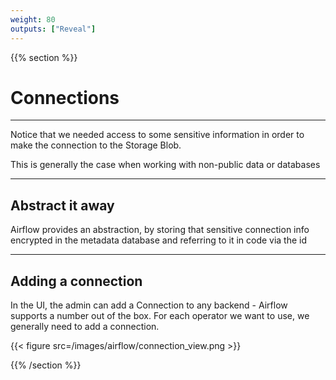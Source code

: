 ```yaml
---
weight: 80
outputs: ["Reveal"]
---
```


{{% section %}}

# Connections

---

Notice that we needed access to some sensitive information in order to make the connection to the Storage Blob. 

This is generally the case when working with non-public data or databases

---

## Abstract it away

Airflow provides an abstraction, by storing that sensitive connection info encrypted in the metadata database and referring to it in code via the id

---

## Adding a connection

In the UI, the admin can add a Connection to any backend - Airflow supports a number out of the box. For each operator we want to use, we generally need to add a connection.

{{< figure src=/images/airflow/connection_view.png >}}

{{% /section %}}